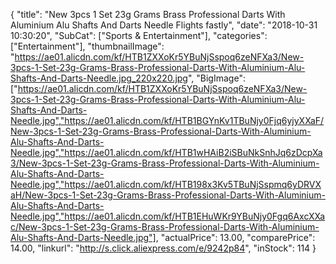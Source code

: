 {
	"title": "New 3pcs 1 Set 23g Grams Brass Professional Darts With Aluminium Alu Shafts And Darts Needle Flights fastly",
	"date": "2018-10-31 10:30:20",
	"SubCat": ["Sports & Entertainment"],
	"categories": ["Entertainment"],
	"thumbnailImage": "https://ae01.alicdn.com/kf/HTB1ZXXoKr5YBuNjSspoq6zeNFXa3/New-3pcs-1-Set-23g-Grams-Brass-Professional-Darts-With-Aluminium-Alu-Shafts-And-Darts-Needle.jpg_220x220.jpg",
	"BigImage": ["https://ae01.alicdn.com/kf/HTB1ZXXoKr5YBuNjSspoq6zeNFXa3/New-3pcs-1-Set-23g-Grams-Brass-Professional-Darts-With-Aluminium-Alu-Shafts-And-Darts-Needle.jpg","https://ae01.alicdn.com/kf/HTB1BGYnKv1TBuNjy0Fjq6yjyXXaF/New-3pcs-1-Set-23g-Grams-Brass-Professional-Darts-With-Aluminium-Alu-Shafts-And-Darts-Needle.jpg","https://ae01.alicdn.com/kf/HTB1wHAiB2iSBuNkSnhJq6zDcpXa3/New-3pcs-1-Set-23g-Grams-Brass-Professional-Darts-With-Aluminium-Alu-Shafts-And-Darts-Needle.jpg","https://ae01.alicdn.com/kf/HTB198x3Kv5TBuNjSspmq6yDRVXaH/New-3pcs-1-Set-23g-Grams-Brass-Professional-Darts-With-Aluminium-Alu-Shafts-And-Darts-Needle.jpg","https://ae01.alicdn.com/kf/HTB1EHuWKr9YBuNjy0Fgq6AxcXXac/New-3pcs-1-Set-23g-Grams-Brass-Professional-Darts-With-Aluminium-Alu-Shafts-And-Darts-Needle.jpg"],
	"actualPrice": 13.00,
	"comparePrice": 14.00,
	"linkurl": "http://s.click.aliexpress.com/e/9242p84",
	"inStock": 114
}
